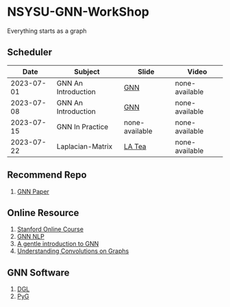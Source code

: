 # NSYSU-GNN-WorkShop

Everything starts as a graph

## Scheduler

| Date       | Subject      | Slide | Video |
|------------|--------------|-------|-------|
| 2023-07-01 | GNN An Introduction     | [GNN](https://www.canva.com/design/DAFk74Sr1Ho/HPIK_RvqF8QmbRs8LYdzRg/edit?utm_content=DAFk74Sr1Ho&utm_campaign=designshare&utm_medium=link2&utm_source=sharebutton) | none-available |
| 2023-07-08 | GNN An Introduction     | [GNN](https://www.canva.com/design/DAFk74Sr1Ho/HPIK_RvqF8QmbRs8LYdzRg/edit?utm_content=DAFk74Sr1Ho&utm_campaign=designshare&utm_medium=link2&utm_source=sharebutton) | none-available |
| 2023-07-15 | GNN In Practice     | none-available | none-available |
| 2023-07-22 | Laplacian-Matrix     | [LA Tea](https://sagelabtw.github.io/LA-Tea/essay.html) | none-available |

## Recommend Repo

1. [GNN Paper](https://github.com/thunlp/GNNPapers)

## Online Resource

1. [Stanford Online Course](https://www.youtube.com/watch?v=JAB_plj2rbA&list=PLoROMvodv4rPLKxIpqhjhPgdQy7imNkDn)
2. [GNN NLP](https://graph-neural-networks.github.io/index.html)
3. [A gentle introduction to GNN](https://distill.pub/2021/gnn-intro/)
4. [Understanding Convolutions on Graphs](https://distill.pub/2021/understanding-gnns/)

## GNN Software

1. [DGL](https://github.com/dmlc/dgl)
2. [PyG](https://pytorch-geometric.readthedocs.io/en/latest/)
